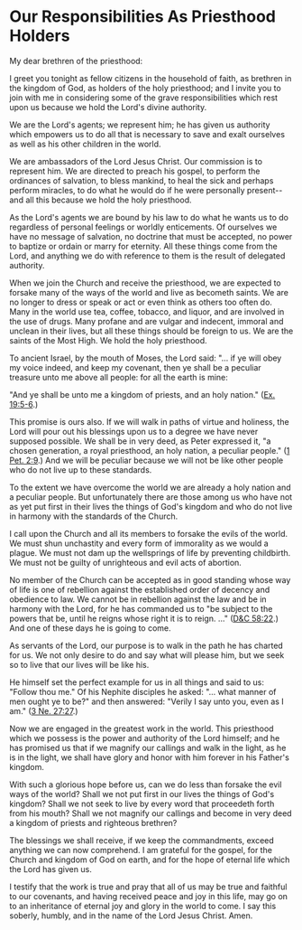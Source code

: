 # Our Responsibilities As Priesthood Holders

My dear brethren of the priesthood:

I greet you tonight as fellow citizens in the household of faith, as brethren
in the kingdom of God, as holders of the holy priesthood; and I invite you to
join with me in considering some of the grave responsibilities which rest upon
us because we hold the Lord's divine authority.

We are the Lord's agents; we represent him; he has given us authority which
empowers us to do all that is necessary to save and exalt ourselves as well as
his other children in the world.

We are ambassadors of the Lord Jesus Christ. Our commission is to represent
him. We are directed to preach his gospel, to perform the ordinances of
salvation, to bless mankind, to heal the sick and perhaps perform miracles, to
do what he would do if he were personally present--and all this because we
hold the holy priesthood.

As the Lord's agents we are bound by his law to do what he wants us to do
regardless of personal feelings or worldly enticements. Of ourselves we have
no message of salvation, no doctrine that must be accepted, no power to
baptize or ordain or marry for eternity. All these things come from the Lord,
and anything we do with reference to them is the result of delegated
authority.

When we join the Church and receive the priesthood, we are expected to forsake
many of the ways of the world and live as becometh saints. We are no longer to
dress or speak or act or even think as others too often do. Many in the world
use tea, coffee, tobacco, and liquor, and are involved in the use of drugs.
Many profane and are vulgar and indecent, immoral and unclean in their lives,
but all these things should be foreign to us. We are the saints of the Most
High. We hold the holy priesthood.

To ancient Israel, by the mouth of Moses, the Lord said: "... if ye will obey my
voice indeed, and keep my covenant, then ye shall be a peculiar treasure unto
me above all people: for all the earth is mine:

"And ye shall be unto me a kingdom of priests, and an holy nation." ([Ex.
19:5-6](https://www.lds.org/scriptures/ot/ex/19.5-6?lang=eng#4).)

This promise is ours also. If we will walk in paths of virtue and holiness,
the Lord will pour out his blessings upon us to a degree we have never
supposed possible. We shall be in very deed, as Peter expressed it, "a chosen
generation, a royal priesthood, an holy nation, a peculiar people." ([1 Pet.
2:9](https://www.lds.org/scriptures/nt/1-pet/2.9?lang=eng#8).) And we will be
peculiar because we will not be like other people who do not live up to these
standards.

To the extent we have overcome the world we are already a holy nation and a
peculiar people. But unfortunately there are those among us who have not as
yet put first in their lives the things of God's kingdom and who do not live
in harmony with the standards of the Church.

I call upon the Church and all its members to forsake the evils of the world.
We must shun unchastity and every form of immorality as we would a plague. We
must not dam up the wellsprings of life by preventing childbirth. We must not
be guilty of unrighteous and evil acts of abortion.

No member of the Church can be accepted as in good standing whose way of life
is one of rebellion against the established order of decency and obedience to
law. We cannot be in rebellion against the law and be in harmony with the
Lord, for he has commanded us to "be subject to the powers that be, until he
reigns whose right it is to reign. ..." ([D&amp;C
58:22](https://www.lds.org/scriptures/dc-testament/dc/58.22?lang=eng#21).) And
one of these days he is going to come.

As servants of the Lord, our purpose is to walk in the path he has charted for
us. We not only desire to do and say what will please him, but we seek so to
live that our lives will be like his.

He himself set the perfect example for us in all things and said to us:
"Follow thou me." Of his Nephite disciples he asked: "... what manner of men
ought ye to be?" and then answered: "Verily I say unto you, even as I am." ([3
Ne. 27:27](https://www.lds.org/scriptures/bofm/3-ne/27.27?lang=eng#26).)

Now we are engaged in the greatest work in the world. This priesthood which we
possess is the power and authority of the Lord himself; and he has promised us
that if we magnify our callings and walk in the light, as he is in the light,
we shall have glory and honor with him forever in his Father's kingdom.

With such a glorious hope before us, can we do less than forsake the evil ways
of the world? Shall we not put first in our lives the things of God's kingdom?
Shall we not seek to live by every word that proceedeth forth from his mouth?
Shall we not magnify our callings and become in very deed a kingdom of priests
and righteous brethren?

The blessings we shall receive, if we keep the commandments, exceed anything
we can now comprehend. I am grateful for the gospel, for the Church and
kingdom of God on earth, and for the hope of eternal life which the Lord has
given us.

I testify that the work is true and pray that all of us may be true and
faithful to our covenants, and having received peace and joy in this life, may
go on to an inheritance of eternal joy and glory in the world to come. I say
this soberly, humbly, and in the name of the Lord Jesus Christ. Amen.

